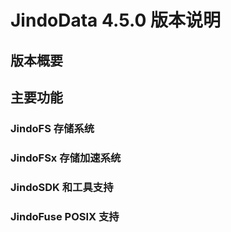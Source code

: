 # JindoData 4.5.0 版本说明

## 版本概要


## 主要功能

### JindoFS 存储系统

### JindoFSx 存储加速系统

### JindoSDK 和工具支持

### JindoFuse POSIX 支持
